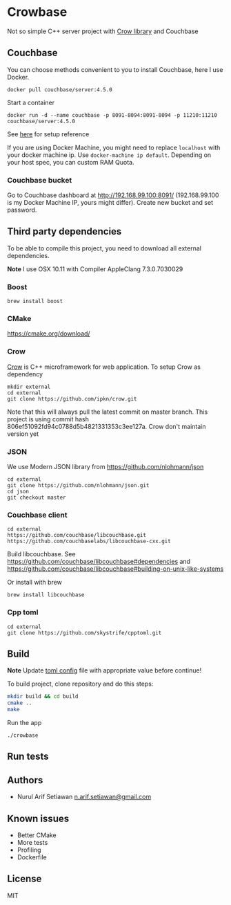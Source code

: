 
# Crowbase

Not so simple C++ server project with [Crow library](https://github.com/ipkn/crow) and Couchbase

## Couchbase

You can choose methods convenient to you to install Couchbase, here I use Docker.

```
docker pull couchbase/server:4.5.0
```

Start a container

```
docker run -d --name couchbase -p 8091-8094:8091-8094 -p 11210:11210 couchbase/server:4.5.0
```

See [here](https://github.com/couchbase/docker/tree/master/enterprise/couchbase-server/4.5.0) for setup reference

If you are using Docker Machine, you might need to replace `localhost` with your docker machine ip. Use `docker-machine ip default`. Depending on your host spec, you can custom RAM Quota.

### Couchbase bucket

Go to Couchbase dashboard at http://192.168.99.100:8091/ (192.168.99.100 is my Docker Machine IP, yours might differ). Create new bucket and set password.

## Third party dependencies

To be able to compile this project, you need to download all external dependencies.

**Note** I use OSX 10.11 with Compiler AppleClang 7.3.0.7030029

### Boost

```
brew install boost
```

### CMake

https://cmake.org/download/

### Crow

[Crow](https://github.com/ipkn/crow) is C++ microframework for web application. To setup Crow as dependency

```
mkdir external
cd external
git clone https://github.com/ipkn/crow.git
```

Note that this will always pull the latest commit on master branch. This project is using commit hash 806ef51092fd94c0788d5b4821331353c3ee127a. Crow don't maintain version yet

### JSON

We use Modern JSON library from https://github.com/nlohmann/json

```
cd external
git clone https://github.com/nlohmann/json.git
cd json
git checkout master
```

### Couchbase client

```
cd external
https://github.com/couchbase/libcouchbase.git
https://github.com/couchbaselabs/libcouchbase-cxx.git
```

Build libcouchbase. See https://github.com/couchbase/libcouchbase#dependencies and https://github.com/couchbase/libcouchbase#building-on-unix-like-systems

Or install with brew
```
brew install libcouchbase
```

### Cpp toml

```
cd external
git clone https://github.com/skystrife/cpptoml.git
```

## Build

**Note** Update [toml config](config/config.toml) file with appropriate value before continue!

To build project, clone repository and do this steps:
```bash
mkdir build && cd build
cmake ..
make
```

Run the app
```
./crowbase
```

## Run tests

## Authors

* Nurul Arif Setiawan <n.arif.setiawan@gmail.com>

## Known issues

* Better CMake
* More tests
* Profiling
* Dockerfile

## License

MIT
